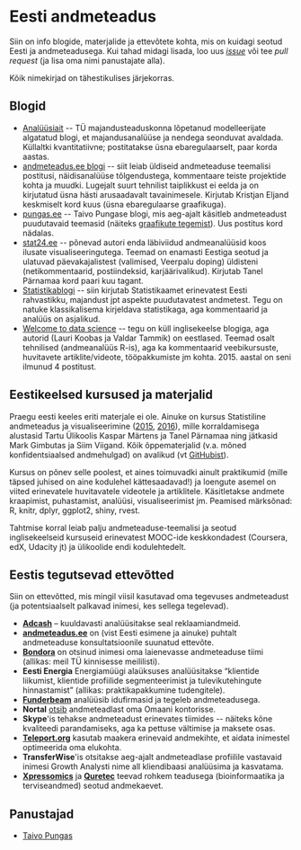 # Eesti andmeteadus

Siin on info blogide, materjalide ja ettevõtete kohta, mis on kuidagi seotud Eesti ja andmeteadusega. Kui tahad midagi lisada, loo uus [*issue*](https://github.com/taivop/eesti-andmeteadus/issues/new) või tee *pull request* (ja lisa oma nimi panustajate alla).

Kõik nimekirjad on tähestikulises järjekorras.

## Blogid

* [Analüüsiait](https://analyticsestonia.wordpress.com/) -- TÜ majandusteaduskonna lõpetanud modelleerijate algatatud blogi, et majandusanalüüse ja nendega seonduvat avaldada. Küllaltki kvantitatiivne; postitatakse üsna ebaregulaarselt, paar korda aastas.
* [andmeteadus.ee blogi](http://andmeteadus.ee/blog/) -- siit leiab üldiseid andmeteaduse teemalisi postitusi, näidisanalüüse tõlgendustega, kommentaare teiste projektide kohta ja muudki. Lugejalt suurt tehnilist taiplikkust ei eelda ja on kirjutatud üsna hästi arusaadavalt tavainimesele. Kirjutab Kristjan Eljand keskmiselt kord kuus (üsna ebaregulaarse graafikuga).
* [pungas.ee](http://pungas.ee) -- Taivo Pungase blogi, mis aeg-ajalt käsitleb andmeteadust puudutavaid teemasid (näiteks [graafikute tegemist](http://pungas.ee/pohinipid-selgete-graafikute-tegemiseks/)). Uus postitus kord nädalas.
* [stat24.ee](http://stat24.ee) -- põnevad autori enda läbiviidud andmeanalüüsid koos ilusate visualiseeringutega. Teemad on enamasti Eestiga seotud ja ulatuvad päevakajalistest (valimised, Veerpalu doping) üldisteni (netikommentaarid, postiindeksid, karjäärivalikud). Kirjutab Tanel Pärnamaa kord paari kuu tagant.
* [Statistikablogi](https://statistikaamet.wordpress.com/) -- siin kirjutab Statistikaamet erinevatest Eesti rahvastikku, majandust jpt aspekte puudutavatest andmetest. Tegu on natuke klassikalisema kirjeldava statistikaga, aga kommentaarid ja analüüs on asjalikud.
* [Welcome to data science](http://welcome-to-data-science.blogspot.it/) -- tegu on küll inglisekeelse blogiga, aga autorid (Lauri Koobas ja Valdar Tammik) on eestlased. Teemad osalt tehnilised (andmeanalüüs R-is), aga ka kommentaarid veebikursuste, huvitavete artiklite/videote, tööpakkumiste jm kohta. 2015. aastal on seni ilmunud 4 postitust.

## Eestikeelsed kursused ja materjalid

Praegu eesti keeles eriti materjale ei ole. Ainuke on kursus Statistiline andmeteadus ja visualiseerimine ([2015](http://andmeteadus.github.io/2015), [2016](http://andmeteadus.github.io/2016)), mille korraldamisega alustasid Tartu Ülikoolis Kaspar Märtens ja Tanel Pärnamaa ning jätkasid Mark Gimbutas ja Siim Viigand. Kõik õppematerjalid (v.a. mõned konfidentsiaalsed andmehulgad) on avalikud (vt [GitHubist](https://github.com/andmeteadus)).

Kursus on põnev selle poolest, et aines toimuvadki ainult praktikumid (mille täpsed juhised on aine kodulehel kättesaadavad!) ja loengute asemel on viited erinevatele huvitavatele videotele ja artiklitele. Käsitletakse andmete kraapimist, puhastamist, analüüsi, visualiseerimist jm. Peamised märksõnad: R, knitr, dplyr, ggplot2, shiny, rvest.

Tahtmise korral leiab palju andmeteaduse-teemalisi ja seotud inglisekeelseid kursuseid erinevatest MOOC-ide keskkondadest (Coursera, edX, Udacity jt) ja ülikoolide endi kodulehtedelt.

## Eestis tegutsevad ettevõtted

Siin on ettevõtted, mis mingil viisil kasutavad oma tegevuses andmeteadust (ja potentsiaalselt palkavad inimesi, kes sellega tegelevad).

* [**Adcash**](http://www.adcash.com/) – kuuldavasti analüüsitakse seal reklaamiandmeid.
* [**andmeteadus.ee**](http://andmeteadus.ee/) on (vist Eesti esimene ja ainuke) puhtalt andmeteaduse konsultatsioonile suunatud ettevõte.
* [**Bondora**](https://www.bondora.ee/) on otsinud inimesi oma laienevasse andmeteaduse tiimi (allikas: meil TÜ kinnisesse meililisti).
* **Eesti Energia** Energiamüügi alaüksuses analüüsitakse “klientide liikumist, klientide profiilide segmenteerimist ja tulevikutehingute hinnastamist” (allikas: praktikapakkumine tudengitele).
* [**Funderbeam**](https://funderbeam.com/) analüüsib idufirmasid ja tegeleb andmeteadusega.
* **Nortal** [otsib](http://www.nortal.com/careers/recent-openings/52) andmeteadlast oma Omaani kontorisse.
* **Skype**'is tehakse andmeteadust erinevates tiimides -- näiteks kõne kvaliteedi parandamiseks, aga ka pettuse vältimise ja maksete osas.
* [**Teleport.org**](https://teleport.org/) kasutab maakera erinevaid andmekihte, et aidata inimestel optimeerida oma elukohta.
* **TransferWise**'is otsitakse aeg-ajalt andmeteadlase profiilile vastavaid inimesi Growth Analysti nime all kliendibaasi analüüsima ja kasvatama.
* [**Xpressomics**](https://xpressomics.com/about/) ja [**Quretec**](http://www.quretec.com/) teevad rohkem teadusega (bioinformaatika ja terviseandmed) seotud andmekaevet.


## Panustajad
* [Taivo Pungas](https://github.com/taivop)
